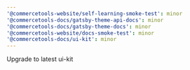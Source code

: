 ```yaml
---
'@commercetools-website/self-learning-smoke-test': minor
'@commercetools-docs/gatsby-theme-api-docs': minor
'@commercetools-docs/gatsby-theme-docs': minor
'@commercetools-website/docs-smoke-test': minor
'@commercetools-docs/ui-kit': minor
---
```


Upgrade to latest ui-kit

